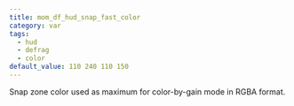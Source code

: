 ```yaml
---
title: mom_df_hud_snap_fast_color
category: var
tags:
  - hud
  - defrag
  - color
default_value: 110 240 110 150
---
```


Snap zone color used as maximum for color-by-gain mode in RGBA format.
